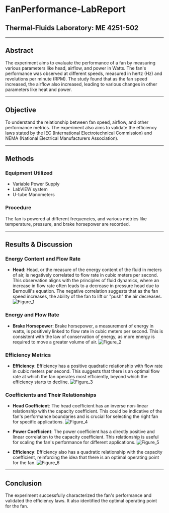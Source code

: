 # FanPerformance-LabReport

## Thermal-Fluids Laboratory: ME 4251-502

---

## Abstract

The experiment aims to evaluate the performance of a fan by measuring various parameters like head, airflow, and power in Watts. The fan's performance was observed at different speeds, measured in hertz (Hz) and revolutions per minute (RPM). The study found that as the fan speed increased, the airflow also increased, leading to various changes in other parameters like heat and power.

---

## Objective

To understand the relationship between fan speed, airflow, and other performance metrics. The experiment also aims to validate the efficiency laws stated by the IEC (International Electrotechnical Commission) and NEMA (National Electrical Manufacturers Association).

---

## Methods

### Equipment Utilized
- Variable Power Supply
- LabVIEW system
- U-tube Manometers

### Procedure
The fan is powered at different frequencies, and various metrics like temperature, pressure, and brake horsepower are recorded.

---

## Results & Discussion

### Energy Content and Flow Rate

- **Head**: Head, or the measure of the energy content of the fluid in meters of air, is negatively correlated to flow rate in cubic meters per second. This observation aligns with the principles of fluid dynamics, where an increase in flow rate often leads to a decrease in pressure head due to Bernoulli's equation. The negative correlation suggests that as the fan speed increases, the ability of the fan to lift or "push" the air decreases.
![Figure_1](https://github.com/sergiicodes/FanPerformance-LabReport/assets/79073281/d41d6a62-4889-428f-af14-4c56975d701f)


### Energy and Flow Rate

- **Brake Horsepower**: Brake horsepower, a measurement of energy in watts, is positively linked to flow rate in cubic meters per second. This is consistent with the law of conservation of energy, as more energy is required to move a greater volume of air.
![Figure_2](https://github.com/sergiicodes/FanPerformance-LabReport/assets/79073281/77c62eb1-99c5-44c1-9017-42c4a6b9f490)


### Efficiency Metrics

- **Efficiency**: Efficiency has a positive quadratic relationship with flow rate in cubic meters per second. This suggests that there is an optimal flow rate at which the fan operates most efficiently, beyond which the efficiency starts to decline.
![Figure_3](https://github.com/sergiicodes/FanPerformance-LabReport/assets/79073281/ea5286d1-b37e-4817-9036-d50a4aef7787)


### Coefficients and Their Relationships

- **Head Coefficient**: The head coefficient has an inverse non-linear relationship with the capacity coefficient. This could be indicative of the fan's performance boundaries and is crucial for selecting the right fan for specific applications.
![Figure_4](https://github.com/sergiicodes/FanPerformance-LabReport/assets/79073281/d0b2b6fb-6cd6-4d41-876f-73cb0d4fd7bb)


- **Power Coefficient**: The power coefficient has a directly positive and linear correlation to the capacity coefficient. This relationship is useful for scaling the fan's performance for different applications.
![Figure_5](https://github.com/sergiicodes/FanPerformance-LabReport/assets/79073281/36a52f7a-6713-4419-9639-cabce5cecb18)


- **Efficiency**: Efficiency also has a quadratic relationship with the capacity coefficient, reinforcing the idea that there is an optimal operating point for the fan.
![Figure_6](https://github.com/sergiicodes/FanPerformance-LabReport/assets/79073281/99036d4b-ff80-4790-ad05-ebb908d2b1d7)

---

## Conclusion

The experiment successfully characterized the fan's performance and validated the efficiency laws. It also identified the optimal operating point for the fan.
